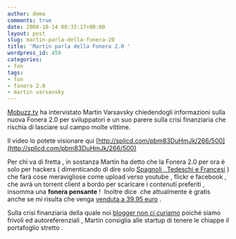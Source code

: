 ```yaml
---
author: dema
comments: true
date: 2008-10-14 08:33:17+00:00
layout: post
slug: martin-parla-della-fonera-20
title: 'Martin parla della Fonera 2.0 '
wordpress_id: 459
categories:
- fon
tags:
- fon
- fonera 2.0
- martin varsavsky
---
```


[Mobuzz.tv](http://dailybuzz.mobuzz.tv/) ha intervistato Martin Varsavsky chiedendogli informazioni sulla nuova Fonera 2.0 per sviluppatori e un suo parere sulla crisi finanziaria che rischia di lasciare sul campo molte vittime.

Il video lo potete visionare qui [http://splicd.com/pbm83DuHmJk/266/500](http://splicd.com/pbm83DuHmJk/266/500)

Per chi va di fretta , in sostanza Martin ha detto che la Fonera 2.0 per ora è solo per hackers ( dimenticando di dire solo [Spagnoli , Tedeschi e Francesi](http://dema.tv/2008/10/09/la-fonera-20-per-sviluppatori-solo-in-germania-spagna-e-francia/) ) che farà cose meravigliose come upload verso youtube , flickr e facebook , che avrà un torrent client a bordo per scaricare i contenuti preferiti , insomma una **fonera pensante** !  Inoltre dice  che attualmente è gratis anche se mi risulta che venga [venduta a 39.95 euro](http://dema.tv/wp-content/uploads/2008/10/fonera202.jpg) .

Sulla crisi finanziaria della quale noi [blogger non ci curiamo](http://vittoriozambardino.repubblica.it/zetavu/2008/10/urbino-cambio-d.html) poiché siamo frivoli ed autoreferenziali , Martin consiglia alle startup di tenere le chiappe il portafoglio stretto .
